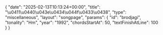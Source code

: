 {
    "date": "2025-02-13T10:13:24+00:00",
    "title": "\u0411\u0440\u043e\u0434\u044f\u0433\u0438",
    "type": "miscellaneous",
    "layout": "songpage",
    "params": {
        "id": "brodjagi",
        "tonality": "Hm",
        "year": "1992",
        "chordsStartAt": 50,
        "textFinishAtLine": 100
    }
}